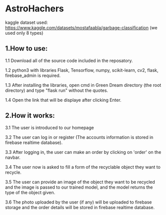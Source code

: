 # AstroHachers
kaggle dataset used: https://www.kaggle.com/datasets/mostafaabla/garbage-classification (we used only 8 types)

1.How to use:
---------------
1.1 Download all of the source code included in the reposatory.

1.2 python3 with libraries Flask, Tensorflow, numpy, scikit-learn, cv2, flask, firebase_admin is required.

1.3 After installing the libraries, open cmd in Green Dream directory (the root directory) and type "flask run" without the quotes.

1.4 Open the link that will be displaye after clicking Enter.

2.How it works:
---------------
3.1 The user is introduced to our homepage

3.2 The user can log in or register (The accounts information is stored in firebase realtime database).

3.3 After logging in, the user can make an order by clicking on 'order' on the navbar.

3.4 The user now is asked to fill a form of the recyclable object they want to recycle.

3.5 The user can provide an image of the object they want to be recycled and the image is passed to our trained model, and the model returns the type of the object given.

3.6 The photo uploaded by the user (if any) will be uploaded to firebase storage and the order details will be stored in firebase realtime database.
